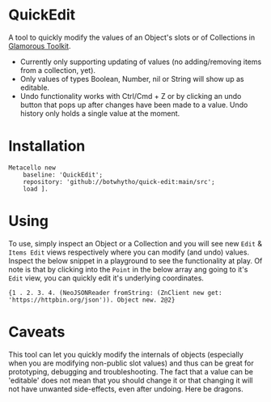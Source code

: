 # QuickEdit

A tool to quickly modify the values of an Object's slots or of Collections in [Glamorous Toolkit](https://gtoolkit.com/).

- Currently only supporting updating of values (no adding/removing items from a collection, yet).
- Only values of types Boolean, Number, nil or String will show up as editable.
- Undo functionality works with Ctrl/Cmd + Z or by clicking an undo button that pops up after changes have been made to a value. Undo history only holds a single value at the moment.

# Installation

```Smalltalk
Metacello new
    baseline: 'QuickEdit';
    repository: 'github://botwhytho/quick-edit:main/src';
    load ].
```

# Using

To use, simply inspect an Object or a Collection and you will see new `Edit` & `Items Edit` views respectively where you can modify (and undo) values. Inspect the below snippet in a playground to see the functionality at play. Of note is that by clicking into the `Point` in the below array ang going to it's `Edit` view, you can quickly edit it's underlying coordinates.

```Smalltalk
{1 . 2. 3. 4. (NeoJSONReader fromString: (ZnClient new get: 'https://httpbin.org/json')). Object new. 2@2}
```

# Caveats

This tool can let you quickly modify the internals of objects (especially when you are modifying non-public slot values) and thus can be great for prototyping, debugging and troubleshooting. The fact that a value can  be 'editable' does not mean that you should change it or that changing it will not have unwanted side-effects, even after undoing. Here be dragons.
